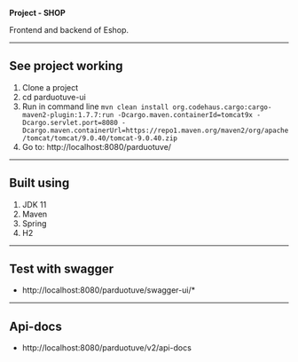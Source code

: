 **Project - SHOP**

Frontend and backend of Eshop.

---

## See project working

1. Clone a project
2. cd parduotuve-ui
3. Run in command line
`mvn clean install org.codehaus.cargo:cargo-maven2-plugin:1.7.7:run -Dcargo.maven.containerId=tomcat9x -Dcargo.servlet.port=8080 -Dcargo.maven.containerUrl=https://repo1.maven.org/maven2/org/apache/tomcat/tomcat/9.0.40/tomcat-9.0.40.zip`
4. Go to: http://localhost:8080/parduotuve/

---

## Built using

1. JDK 11
2. Maven
3. Spring
4. H2

---

## Test with swagger

* http://localhost:8080/parduotuve/swagger-ui/*

---

## Api-docs

* http://localhost:8080/parduotuve/v2/api-docs
